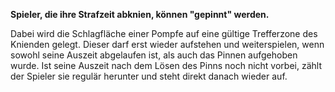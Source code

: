 **Spieler, die ihre Strafzeit abknien, können "gepinnt" werden.**


Dabei wird die Schlagfläche einer Pompfe auf eine gültige Trefferzone des Knienden gelegt. Dieser darf erst wieder aufstehen und weiterspielen, wenn sowohl seine Auszeit abgelaufen ist, als auch das Pinnen aufgehoben wurde. Ist seine Auszeit nach dem Lösen des Pinns noch nicht vorbei, zählt der Spieler sie regulär herunter und steht direkt danach wieder auf.

